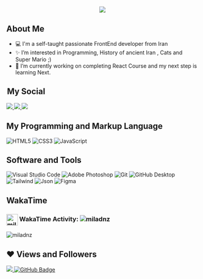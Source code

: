 <h1 align="center">
    <img src="https://readme-typing-svg.herokuapp.com/?lines=Welcome,+There!+😊;I'm+Milad;&center=true&font=Vazirmatn&weight=800&duration=3000&pause=1000&height=70&width=600&color=383843&size=30">
</h1>


## About Me 

- 💻  I'm a self-taught passionate FrontEnd developer from Iran
- ✨ I’m interested in Programming, History of ancient Iran , Cats and Super Mario ;)
- 🔭  I’m currently working on completing React Course and my next step is learning Next.


##  My Social

<div>
    
<a href="https://www.linkedin.com/in/milad-nz/">
    <img src="https://img.shields.io/badge/linkedin-%230077B5.svg?&style=for-the-badge&logo=linkedin&logoColor=white" />
</a>
<a href="https://instagram.com/imiladev">
    <img src="https://img.shields.io/badge/instagram-%23E4405F.svg?&style=for-the-badge&logo=instagram&logoColor=white" />        
</a>
<a href="https://t.me/miladn01">
    <img src="https://img.shields.io/badge/Telegram-2CA5E0?style=for-the-badge&logo=telegram&logoColor=white)" />
</a>

</div>
  
## My Programming and Markup Language

<div>
  
![HTML5](https://img.shields.io/badge/HTML5-E34F26?logo=HTML5&logoColor=white&style=for-the-badge)
![CSS3](https://img.shields.io/badge/CSS3-1572B6?logo=CSS3&logoColor=white&style=for-the-badge)
![JavaScript](https://img.shields.io/badge/JavaScript-F7DF1E?logo=JavaScript&logoColor=black&style=for-the-badge)

</div>

## Software and Tools

<div>
  
![Visual Studio Code](https://img.shields.io/badge/Visual&nbsp;Studio&nbsp;Code-007ACC?logo=VisualStudioCode&logoColor=white&style=for-the-badge)
![Adobe Photoshop](https://img.shields.io/badge/Adobe&nbsp;Photoshop-31A8FF?logo=AdobePhotoshop&logoColor=white&style=for-the-badge)
![Git](https://img.shields.io/badge/Git-F05032?logo=Git&logoColor=white&style=for-the-badge)
![GitHub Desktop](https://img.shields.io/badge/GitHub&nbsp;Desktop-8034a9?logo=GitHub&logoColor=white&style=for-the-badge)
![Tailwind](https://img.shields.io/badge/Tailwind_CSS-38B2AC?style=for-the-badge&logo=tailwind-css&logoColor=white)
![Json](https://img.shields.io/badge/json-5E5C5C?style=for-the-badge&logo=json&logoColor=white)
![Figma](https://img.shields.io/badge/Figma-F24E1E?logo=Figma&logoColor=white&style=for-the-badge)


  
 </div>
    
## WakaTime
<div>
    <h3 align="left"><a href="https://wakatime.com/@miladnz" target="blank"><img align="center" src="https://wakatime.com/static/img/wakatime.svg" alt="miladnz" height="30" width="30" /></a>
 WakaTime Activity: <img src="https://wakatime.com/badge/user/eda8ff47-82f5-4073-81c5-d2b8406b282e.svg" alt="miladnz" />
 </h3>
<img align="center" src="https://wakatime.com/share/@miladnz/bcae466d-8e3c-4257-919a-26f4a773e427.svg" alt="miladnz" />
</div>



## ❤ Views and Followers
<a href="https://github.com/MiladNz/github-profile-views-counter">
    
<img src="https://komarev.com/ghpvc/?username=miladnz">
</a><a href="https://github.com/MiladNz?tab=followers"><img src="https://img.shields.io/github/followers/miladnz?label=Followers&style=social" alt="GitHub Badge"></a>



<!---
<div>
name: WakaTime
    
uses: lowlighter/metrics@latest

with:
  filename: metrics.plugin.wakatime.svg
  token: NOT_NEEDED
  base: ""
  plugin_wakatime: yes
  plugin_wakatime_sections: time, projects, projects-graphs, languages, languages-graphs, editors, os
  plugin_wakatime_token: ${}
</div>

---!>


